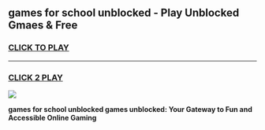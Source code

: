 
## games for school unblocked - Play Unblocked Gmaes & Free
<h3>
<a href="https://news.freeplayer.one?title=games_for_school_unblocked&ref=23F">CLICK TO PLAY</a></h3>
<hr>

<h3>
<a href="https://news.freeplayer.one?title=games_for_school_unblocked&ref=23F">CLICK 2 PLAY</a>
  
</h3>

<a href="https://news.freeplayer.one?title=games_for_school_unblocked&ref=23F/"><img src="https://clearcache.store/games.png"></a>


**games for school unblocked games unblocked: Your Gateway to Fun and Accessible Online Gaming**
